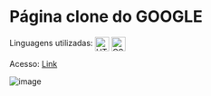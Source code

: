 # Página clone do GOOGLE

Linguagens utilizadas: 
<img align="center" alt="HTML" height="25" src="https://img.shields.io/badge/HTML5-E34F26?style=for-the-badge&logo=html5&logoColor=white">
<img align="center" alt="CSS" height="25" src="https://img.shields.io/badge/CSS3-1572B6?style=for-the-badge&logo=css3&logoColor=white">
<br/>

Acesso: <a href="https://matheeusgomes.github.io/clone_google/">Link<a/>

![image](https://user-images.githubusercontent.com/10269675/194664710-a30353b0-2c8f-4b6e-8c43-85e0a83d0426.png)
